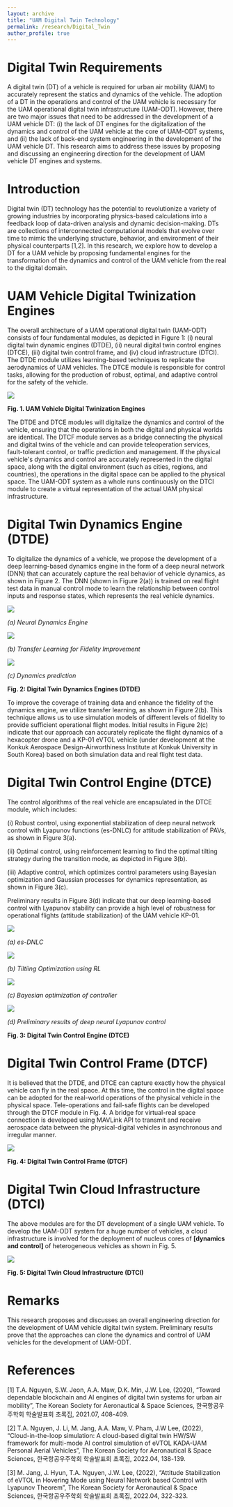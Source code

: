 ```yaml
---
layout: archive
title: "UAM Digital Twin Technology"
permalink: /research/Digital_Twin
author_profile: true
---
```



# Digital Twin Requirements

A digital twin (DT) of a vehicle is required for urban air mobility (UAM) to accurately represent the statics and dynamics of the vehicle. The adoption of a DT in the operations and control of the UAM vehicle is necessary for the UAM operational digital twin infrastructure (UAM-ODT). However, there are two major issues that need to be addressed in the development of a UAM vehicle DT: (i) the lack of DT engines for the digitalization of the dynamics and control of the UAM vehicle at the core of UAM-ODT systems, and (ii) the lack of back-end system engineering in the development of the UAM vehicle DT. This research aims to address these issues by proposing and discussing an engineering direction for the development of UAM vehicle DT engines and systems.

# Introduction

Digital twin (DT) technology has the potential to revolutionize a variety of growing industries by incorporating physics-based calculations into a feedback loop of data-driven analysis and dynamic decision-making. DTs are collections of interconnected computational models that evolve over time to mimic the underlying structure, behavior, and environment of their physical counterparts [1,2]. In this research, we explore how to develop a DT for a UAM vehicle by proposing fundamental engines for the transformation of the dynamics and control of the UAM vehicle from the real to the digital domain.

# UAM Vehicle Digital Twinization Engines

The overall architecture of a UAM operational digital twin (UAM-ODT) consists of four fundamental modules, as depicted in Figure 1: (i) neural digital twin dynamic engines (DTDE), (ii) neural digital twin control engines (DTCE), (iii) digital twin control frame, and (iv) cloud infrastructure (DTCI). The DTDE module utilizes learning-based techniques to replicate the aerodynamics of UAM vehicles. The DTCE module is responsible for control tasks, allowing for the production of robust, optimal, and adaptive control for the safety of the vehicle.

![](../assets/img/UAM_ODT.png)

**Fig. 1. UAM Vehicle Digital Twinization Engines**

The DTDE and DTCE modules will digitalize the dynamics and control of the vehicle, ensuring that the operations in both the digital and physical worlds are identical. The DTCF module serves as a bridge connecting the physical and digital twins of the vehicle and can provide teleoperation services, fault-tolerant control, or traffic prediction and management. If the physical vehicle's dynamics and control are accurately represented in the digital space, along with the digital environment (such as cities, regions, and countries), the operations in the digital space can be applied to the physical space. The UAM-ODT system as a whole runs continuously on the DTCI module to create a virtual representation of the actual UAM physical infrastructure.

# Digital Twin Dynamics Engine (DTDE)

To digitalize the dynamics of a vehicle, we propose the development of a deep learning-based dynamics engine in the form of a deep neural network (DNN) that can accurately capture the real behavior of vehicle dynamics, as shown in Figure 2. The DNN (shown in Figure 2(a)) is trained on real flight test data in manual control mode to learn the relationship between control inputs and response states, which represents the real vehicle dynamics.

![](../assets/img/DTDE.png)

*(a) Neural Dynamics Engine*

![](../assets/img/DTDE_Transfer_Learning.png)

*(b) Transfer Learning for Fidelity Improvement*

![](../assets/img/DTDE_Dynamics_Prediction.png)

*(c) Dynamics prediction*

**Fig. 2: Digital Twin Dynamics Engines (DTDE)**

To improve the coverage of training data and enhance the fidelity of the dynamics engine, we utilize transfer learning, as shown in Figure 2(b). This technique allows us to use simulation models of different levels of fidelity to provide sufficient operational flight modes. Initial results in Figure 2(c) indicate that our approach can accurately replicate the flight dynamics of a hexacopter drone and a KP-01 eVTOL vehicle (under development at the Konkuk Aerospace Design-Airworthiness Institute at Konkuk University in South Korea) based on both simulation data and real flight test data.

# Digital Twin Control Engine (DTCE)

The control algorithms of the real vehicle are encapsulated in the DTCE module, which includes:

(i) Robust control, using exponential stabilization of deep neural network control with Lyapunov functions (es-DNLC) for attitude stabilization of PAVs, as shown in Figure 3(a).

(ii) Optimal control, using reinforcement learning to find the optimal tilting strategy during the transition mode, as depicted in Figure 3(b).

(iii) Adaptive control, which optimizes control parameters using Bayesian optimization and Gaussian processes for dynamics representation, as shown in Figure 3(c).

Preliminary results in Figure 3(d) indicate that our deep learning-based control with Lyapunov stability can provide a high level of robustness for operational flights (attitude stabilization) of the UAM vehicle KP-01.

![](../assets/img/Control_Robust.png)

*(a) es-DNLC*

![](../assets/img/Control_Optimal.png)

*(b) Tiltiing Optimization using RL*

![](../assets/img/Control_Adaptive_Optimization.png)

*(c) Bayesian optimization of controller*

![](../assets/img/DTCE_Preliminary_Results.png)

*(d) Preliminary results of deep neural Lyapunov control*

**Fig. 3: Digital Twin Control Engine (DTCE)**

# Digital Twin Control Frame (DTCF)

It is believed that the DTDE, and DTCE can capture exactly how the physical vehicle can fly in the real space. At this time, the control in the digital space can be adopted for the real-world operations of the physical vehicle in the physical space. Tele-operations and fail-safe flights can be developed through the DTCF module in Fig. 4.  A bridge for virtual-real space connection is developed using MAVLink API to transmit and receive aerospace data between the physical-digital vehicles in asynchronous and irregular manner.

![](../assets/img/DTCF.png)

**Fig. 4: Digital Twin Control Frame (DTCF)**

# Digital Twin Cloud Infrastructure (DTCI)

The above modules are for the DT development of a single UAM vehicle. To develop the UAM-ODT system for a huge number of vehicles, a cloud infrastructure is involved for the deployment of nucleus cores of **[dynamics and control]** of heterogeneous vehicles as shown in Fig. 5.

![](../assets/img/DTCI.png)

**Fig. 5: Digital Twin Cloud Infrastructure (DTCI)**

# Remarks

This research proposes and discusses an overall engineering direction for the development of UAM vehicle digital twin system. Preliminary results prove that the approaches can clone the dynamics and control of UAM vehicles for the development of UAM-ODT.

# References

[1] T.A. Nguyen, S.W. Jeon, A.A. Maw, D.K. Min, J.W. Lee, (2020), “Toward dependable blockchain and AI engines of digital twin systems for urban air mobility”, The Korean Society for Aeronautical & Space Sciences, 한국항공우주학회 학술발표회 초록집, 2021.07, 408-409.

[2] T.A. Nguyen, J. Li, M. Jang, A.A. Maw, V. Pham, J.W Lee, (2022), “Cloud-in-the-loop simulation: A cloud-based digital twin HW/SW framework for multi-mode AI control simulation of eVTOL KADA-UAM Personal Aerial Vehicles”, The Korean Society for Aeronautical & Space Sciences, 한국항공우주학회 학술발표회 초록집, 2022.04, 138-139.

[3] M. Jang, J. Hyun, T.A. Nguyen, J.W. Lee, (2022), “Attitude Stabilization of eVTOL in Hovering Mode using Neural Network based Control with Lyapunov Theorem”, The Korean Society for Aeronautical & Space Sciences, 한국항공우주학회 학술발표회 초록집, 2022.04, 322-323.
